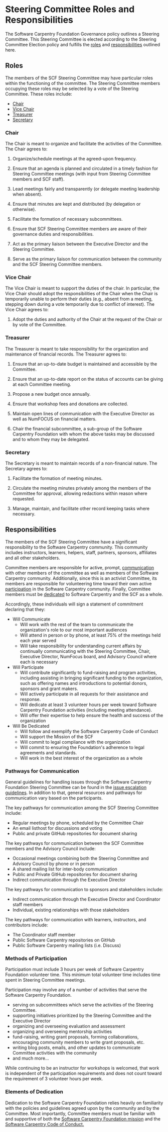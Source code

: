 
# Steering Committee Roles and Responsibilities

The Software Carpentry Foundation Governance policy outlines a Steering 
Committee. This Steering Committee is elected according to the Steering 
Committee Election policy and fulfills the [roles](#roles) and 
[responsibilities](#responsibilities) outlined 
here. 

<a name="roles"></a>
## Roles

The members of the SCF Steering Committee may have particular roles within the 
functioning of the committee. The Steering Committee members occupying these 
roles may be selected by a vote of the Steering Committee. These roles include:


* [Chair](#chair)
* [Vice Chair](#vicechair)
* [Treasurer](#treasurer)
* [Secretary](#secretary)

<a name="chair"></a>
### Chair

The Chair is meant to organize and facilitate the activities of the Committee.
The Chair agrees to:

1.  Organize/schedule meetings at the agreed-upon frequency.

2.  Ensure that an agenda is planned and circulated in a timely
    fashion for Steering Committee meetings (with input from Steering
    Committee members and SCF staff).

3.  Lead meetings fairly and transparently (or delegate meeting
    leadership when absent).

4.  Ensure that minutes are kept and distributed (by delegation or
    otherwise).

5.  Facilitate the formation of necessary subcommittees.

6.  Ensure that SCF Steering Committee members are aware of their
    governance duties and responsibilities.

7.  Act as the primary liaison between the Executive Director and the
    Steering Committee.

8.  Serve as the primary liaison for communication between the
    community and the SCF Steering Committee members.


<a name="vicechair"></a>
### Vice Chair

The Vice Chair is meant to support the duties of the chair. In particular, the 
Vice Chair should adopt the responsibilities of the Chair when the Chair is 
temporarily unable to perform their duties (e.g., absent from a meeting, 
stepping down during a vote temporarily due to conflict of interest). The Vice
Chair agrees to:

1. Adopt the duties and authority of the Chair at the request of the Chair or
by vote of the Committee.

<a name="treasurer"></a>
### Treasurer

The Treasurer is meant to take responsibility for the organization and
maintenance of financial records. The Treasurer agrees to:

1. Ensure that an up-to-date budget is maintained and accessible by the 
Committee.

2. Ensure that an up-to-date report on the status of accounts can be giving at 
each Committee meeting.

3. Propose a new budget once annually.

4. Ensure that workshop fees and donations are collected.

5. Maintain open lines of communication with the Executive Director as well as NumFOCUS on financial matters.

6. Chair the financial subcommittee, a sub-group of the Software Carpentry Foundation with whom the above tasks may be discussed and to whom they may be delegated.


<a name="secretary"></a>
### Secretary

The Secretary is meant to maintain records of a non-financial nature. The Secretary agrees to:

1. Facilitate the formation of meeting minutes.

2. Circulate the meeting minutes privately among the members of the Committee for approval, allowing redactions within reason where requested.

3. Manage, maintain, and facilitate other record keeping tasks where necessary.


<a name="responsibilities"></a>
## Responsibilities

The members of the SCF Steering Committee have a significant responsibility to 
the Software Carpentry community. This community includes instructors, 
learners, helpers, staff, partners, sponsors, affiliates and all other 
stakeholders.  

Committee members are responsible for active, prompt, 
[communication](#communication) with other members of the committee as well as 
members of the Software Carpentry community.  Additionally, since this is an 
activist Committee, its members are responsible for volunteering time toward 
their own active [participation](#participation) in the Software Carpentry 
community.  Finally, Committee members must be [dedicated](#dedication) to 
Software Carpentry and the SCF as a whole. 

Accordingly, these individuals will sign a statement of commitment declaring that they:

* <a name="communication"></a> Will Communicate
  * Will work with the rest of the team to communicate the organization's role to our most important audiences
  * Will attend in person or by phone, at least 75% of the meetings held each year served 
  * Will take responsibility for understanding current affairs by continually communicating with the Steering Committee, Chair, Executive Director, NumFocus board, and Advisory Council where each is necessary
* <a name="participation"></a> Will Participate
  * Will contribute significantly to fund-raising and program activities, including assisting in bringing significant funding to the organization, such as offering names and introductions to potential donors, sponsors and grant  makers.
  * Will actively participate in all requests for their assistance and response.
  * Will dedicate at least 3 volunteer hours per week toward Software Carpentry Foundation activities (including meeting attendance).
  * Will offer their expertise to help ensure the health and success of the organization
* <a name="dedication"></a> Will Be Dedicated
  * Will follow and exemplify the Software Carpentry Code of Conduct
  * Will support the Mission of the SCF
  * Will commit to legal compliance with the organization
  * Will commit to ensuring the Foundation's adherence to legal agreements and standards.
  * Will work in the best interest of the organization as a whole


### Pathways for Communication

General guidelines for handling issues through the Software Carpentry 
Foundation Steering Committee can be found in the [issue escalation 
guidelines](https://github.com/swcarpentry/board/blob/master/issue-escalation.md). 
In addition to that, general resources and pathways for communication vary 
based on the participants.

The key pathways for communication among the SCF Steering Committee include:

* Regular meetings by phone, scheduled by the Committee Chair
* An email listhost for discussions and voting
* Public and private GitHub repositories for document sharing

The key pathways for communication between the SCF Committee members and the Advisory Council include:

* Occasional meetings combining both the Steering Committee and Advisory Council by phone or in person
* A shared mailing list for inter-body communication
* Public and Private GitHub repositories for document sharing
* Indirect communication through the Executive Director

The key pathways for communication to sponsors and stakeholders include:

* Indirect communication through the Executive Director and Coordinator staff members
* Individual, existing relationships with those stakeholders

The key pathways for communication with learners, instructors, and contributors include:

* The Coordinator staff member
* Public Software Carpentry repositories on GitHub
* Public Software Carpentry mailing lists (i.e. Discuss)


### Methods of Participation

Participation must include 3 hours per week of Software Carpentry Foundation 
volunteer time. This minimum total volunteer time includes time spent in 
Steering Committee meetings.

Participation may involve any of a number of activities that serve the Software 
Carpentry Foundation. 

- serving on subcommittees which serve the activities of the Steering Committee.
- supporting initiatives prioritized by the Steering Committee and the Executive Director
- organizing and overseeing evaluation and assessment
- organizing and overseeing mentorship activities
- fund-raising, writing grant proposals, forming collaborations, encouraging 
  community members to write grant proposals, etc.
- writing blog posts, emails, and other updates to communicate Committee 
  activities with the community
- and much more...

While continuing to be an instructor for workshops is welcomed, that work is 
independent of the participation requirements and does not count toward the 
requirement of 3 volunteer hours per week.

### Elements of Dedication

Dedication to the Software Carpentry Foundation relies heavily on familiarity 
with the policies and guidelines agreed upon by the community and by the 
Committee. Most importantly, Committee members must be familiar with and 
supportive of both the [Software Carpentry Foundation 
mission](https://github.com/swcarpentry/board/blob/master/mission-statement.md) 
and the [Software Carpentry Code of 
Conduct.](http://software-carpentry.org/conduct.html)
